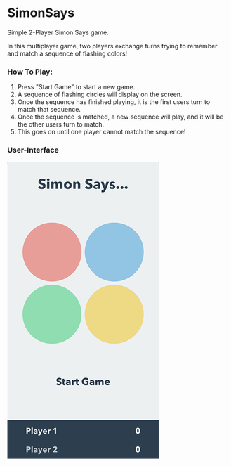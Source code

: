 # SimonSays
Simple 2-Player Simon Says game.

In this multiplayer game, two players exchange turns trying to remember and match a sequence of flashing colors!

### How To Play:

1. Press "Start Game" to start a new game.
1. A sequence of flashing circles will display on the screen.
1. Once the sequence has finished playing, it is the first users turn to match that sequence.
1. Once the sequence is matched, a new sequence will play, and it will be the other users turn to match.
1. This goes on until one player cannot match the sequence!

### User-Interface

![Screen1](/screenshots/simonsays.png)
